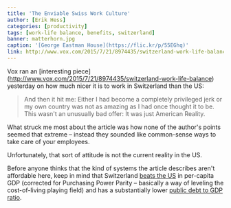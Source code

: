 ```yaml
---
title: 'The Enviable Swiss Work Culture'
author: [Erik Hess]
categories: [productivity]
tags: [work-life balance, benefits, switzerland]
banner: matterhorn.jpg
caption: '[George Eastman House](https://flic.kr/p/55EGhq)'
link: http://www.vox.com/2015/7/21/8974435/switzerland-work-life-balance
---
```


Vox ran an [interesting piece] (http://www.vox.com/2015/7/21/8974435/switzerland-work-life-balance) yesterday on how much nicer it is to work in Switzerland than the US:

> And then it hit me: Either I had become a completely privileged jerk or my own country was not as amazing as I had once thought it to be. This wasn't an unusually bad offer: It was just American Reality.

What struck me most about the article was how none of the author's points seemed that extreme &ndash; instead they sounded like common-sense ways to take care of your employees. 

Unfortunately, that sort of attitude is not the current reality in the US.

Before anyone thinks that the kind of systems the article describes aren't affordable here, keep in mind that Switzerland [beats the US](https://en.wikipedia.org/wiki/List_of_countries_by_GDP_(PPP)_per_capita) in per-capita GDP (corrected for Purchasing Power Parity &ndash; basically a way of leveling the cost-of-living playing field) and has a substantially lower [public debt to GDP ratio](https://en.wikipedia.org/wiki/List_of_countries_by_public_debt).
